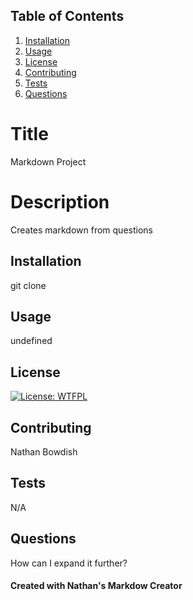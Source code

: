 
 
  ## Table of Contents
  1. [Installation](#Installation)
  2. [Usage](#Usage)
  3. [License](#License)
  4. [Contributing](#Contributing)
  4. [Tests](#Tests)
  4. [Questions](#Questions)

  # Title
  Markdown Project
  # Description
  Creates markdown from questions
  ## Installation <a name="Installation"></a>
  git clone
  ## Usage <a name="Usage"></a>
  undefined
  ## License <a name="License"></a>
  [![License: WTFPL](https://img.shields.io/badge/License-WTFPL-brightgreen.svg)](http://www.wtfpl.net/about/)
  ## Contributing <a name="Contributing"></a>
  Nathan Bowdish
  ## Tests <a name="Tests"></a>
  N/A
  ## Questions <a name="Questions"></a>
  How can I expand it further?


  #### Created with Nathan's Markdow Creator
   